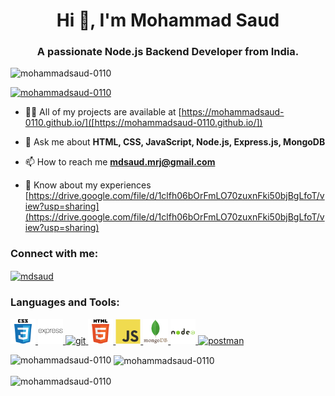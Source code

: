 <h1 align="center">Hi 👋, I'm Mohammad Saud</h1>
<h3 align="center">A passionate Node.js Backend Developer from India.</h3>

<p align="left"> <img src="https://komarev.com/ghpvc/?username=mohammadsaud-0110&label=Profile%20views&color=0e75b6&style=flat" alt="mohammadsaud-0110" /> </p>

<p align="left"> <a href="https://github.com/ryo-ma/github-profile-trophy"><img src="https://github-profile-trophy.vercel.app/?username=mohammadsaud-0110" alt="mohammadsaud-0110" /></a> </p>

- 👨‍💻 All of my projects are available at [https://mohammadsaud-0110.github.io/]([https://mohammadsaud-0110.github.io/])

- 💬 Ask me about **HTML, CSS, JavaScript, Node.js, Express.js, MongoDB**

- 📫 How to reach me **mdsaud.mrj@gmail.com**

- 📄 Know about my experiences [https://drive.google.com/file/d/1clfh06bOrFmLO70zuxnFki50bjBgLfoT/view?usp=sharing](https://drive.google.com/file/d/1clfh06bOrFmLO70zuxnFki50bjBgLfoT/view?usp=sharing)

<h3 align="left">Connect with me:</h3>
<p align="left">
<a href="https://linkedin.com/in/mdsaud" target="blank"><img align="center" src="https://raw.githubusercontent.com/rahuldkjain/github-profile-readme-generator/master/src/images/icons/Social/linked-in-alt.svg" alt="mdsaud" height="30" width="40" /></a>
</p>

<h3 align="left">Languages and Tools:</h3>
<p align="left"> <a href="https://www.w3schools.com/css/" target="_blank" rel="noreferrer"> <img src="https://raw.githubusercontent.com/devicons/devicon/master/icons/css3/css3-original-wordmark.svg" alt="css3" width="40" height="40"/> </a> <a href="https://expressjs.com" target="_blank" rel="noreferrer"> <img src="https://raw.githubusercontent.com/devicons/devicon/master/icons/express/express-original-wordmark.svg" alt="express" width="40" height="40"/> </a> <a href="https://git-scm.com/" target="_blank" rel="noreferrer"> <img src="https://www.vectorlogo.zone/logos/git-scm/git-scm-icon.svg" alt="git" width="40" height="40"/> </a> <a href="https://www.w3.org/html/" target="_blank" rel="noreferrer"> <img src="https://raw.githubusercontent.com/devicons/devicon/master/icons/html5/html5-original-wordmark.svg" alt="html5" width="40" height="40"/> </a> <a href="https://developer.mozilla.org/en-US/docs/Web/JavaScript" target="_blank" rel="noreferrer"> <img src="https://raw.githubusercontent.com/devicons/devicon/master/icons/javascript/javascript-original.svg" alt="javascript" width="40" height="40"/> </a> <a href="https://www.mongodb.com/" target="_blank" rel="noreferrer"> <img src="https://raw.githubusercontent.com/devicons/devicon/master/icons/mongodb/mongodb-original-wordmark.svg" alt="mongodb" width="40" height="40"/> </a> <a href="https://nodejs.org" target="_blank" rel="noreferrer"> <img src="https://raw.githubusercontent.com/devicons/devicon/master/icons/nodejs/nodejs-original-wordmark.svg" alt="nodejs" width="40" height="40"/> </a> <a href="https://postman.com" target="_blank" rel="noreferrer"> <img src="https://www.vectorlogo.zone/logos/getpostman/getpostman-icon.svg" alt="postman" width="40" height="40"/> </a> </p>

<p><img align="left" src="https://github-readme-stats.vercel.app/api/top-langs?username=mohammadsaud-0110&show_icons=true&locale=en&layout=compact" alt="mohammadsaud-0110" /></p>

<p>&nbsp;<img align="center" src="https://github-readme-stats.vercel.app/api?username=mohammadsaud-0110&show_icons=true&locale=en" alt="mohammadsaud-0110" /></p>

<p><img align="center" src="https://github-readme-streak-stats.herokuapp.com/?user=mohammadsaud-0110&" alt="mohammadsaud-0110" /></p>

